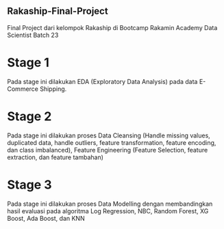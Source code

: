 ## Rakaship-Final-Project
Final Project dari kelompok Rakaship di Bootcamp Rakamin Academy Data Scientist Batch 23

# Stage 1
Pada stage ini dilakukan EDA (Exploratory Data Analysis) pada data E-Commerce Shipping. 

# Stage 2
Pada stage ini dilakukan proses Data Cleansing (Handle missing values, duplicated data, handle outliers, feature transformation, feature encoding, dan class imbalanced), Feature Engineering (Feature Selection, feature extraction, dan feature tambahan)

# Stage 3
Pada stage ini dilakukan proses Data Modelling dengan membandingkan hasil evaluasi pada algoritma Log Regression, NBC, Random Forest, XG Boost, Ada Boost, dan KNN
